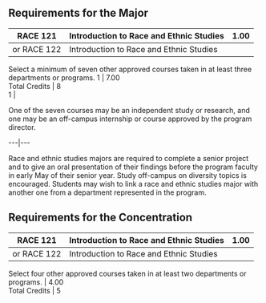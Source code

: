 ##  Requirements for the Major

RACE 121  |  Introduction to Race and Ethnic Studies  |  1.00  
---|---|---  
or RACE 122  |  Introduction to Race and Ethnic Studies  
Select a minimum of seven other approved courses taken in at least three
departments or programs.  1  |  7.00  
Total Credits  |  8  
1  |

One of the seven courses may be an independent study or research, and one may
be an off-campus internship or course approved by the program director.  
  
---|---  
  
Race and ethnic studies majors are required to complete a senior project and
to give an oral presentation of their findings before the program faculty in
early May of their senior year. Study off-campus on diversity topics is
encouraged. Students may wish to link a race and ethnic studies major with
another one from a department represented in the program.

##  Requirements for the Concentration

RACE 121  |  Introduction to Race and Ethnic Studies  |  1.00  
---|---|---  
or RACE 122  |  Introduction to Race and Ethnic Studies  
Select four other approved courses taken in at least two departments or
programs.  |  4.00  
Total Credits  |  5

